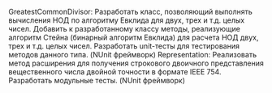 GreatestCommonDivisor:
Разработать класс, позволяющий выполнять вычисления НОД по алгоритму Евклида для двух, трех и т.д. целых чисел. Добавить к разработанному классу методы, реализующие алгоритм Стейна (бинарный алгоритм Евклида) для расчета НОД двух, трех и т.д. целых чисел. Разработать unit-тесты для тестирования методов данного типа. (NUnit фреймворк)
Representation:
Реализовать метод расширения для получения строкового двоичного представления вещественного числа двойной точности в формате IEEE 754. Разработать модульные тесты. (NUnit фреймворк)